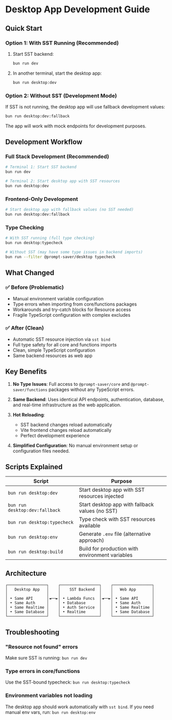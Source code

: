 # Desktop App Development Guide

## Quick Start

### Option 1: With SST Running (Recommended)

1. Start SST backend:

   ```bash
   bun run dev
   ```

2. In another terminal, start the desktop app:
   ```bash
   bun run desktop:dev
   ```

### Option 2: Without SST (Development Mode)

If SST is not running, the desktop app will use fallback development values:

```bash
bun run desktop:dev:fallback
```

The app will work with mock endpoints for development purposes.

## Development Workflow

### Full Stack Development (Recommended)

```bash
# Terminal 1: Start SST backend
bun run dev

# Terminal 2: Start desktop app with SST resources
bun run desktop:dev
```

### Frontend-Only Development

```bash
# Start desktop app with fallback values (no SST needed)
bun run desktop:dev:fallback
```

### Type Checking

```bash
# With SST running (full type checking)
bun run desktop:typecheck

# Without SST (may have some type issues in backend imports)
bun run --filter @prompt-saver/desktop typecheck
```

## What Changed

### ✅ Before (Problematic)

- Manual environment variable configuration
- Type errors when importing from core/functions packages
- Workarounds and try-catch blocks for Resource access
- Fragile TypeScript configuration with complex excludes

### ✅ After (Clean)

- Automatic SST resource injection via `sst bind`
- Full type safety for all core and functions imports
- Clean, simple TypeScript configuration
- Same backend resources as web app

## Key Benefits

1. **No Type Issues**: Full access to `@prompt-saver/core` and `@prompt-saver/functions` packages without any TypeScript errors.

2. **Same Backend**: Uses identical API endpoints, authentication, database, and real-time infrastructure as the web application.

3. **Hot Reloading**:

   - SST backend changes reload automatically
   - Vite frontend changes reload automatically
   - Perfect development experience

4. **Simplified Configuration**: No manual environment setup or configuration files needed.

## Scripts Explained

| Script                         | Purpose                                         |
| ------------------------------ | ----------------------------------------------- |
| `bun run desktop:dev`          | Start desktop app with SST resources injected   |
| `bun run desktop:dev:fallback` | Start desktop app with fallback values (no SST) |
| `bun run desktop:typecheck`    | Type check with SST resources available         |
| `bun run desktop:env`          | Generate `.env` file (alternative approach)     |
| `bun run desktop:build`        | Build for production with environment variables |

## Architecture

```
┌─────────────────┐    ┌─────────────────┐    ┌─────────────────┐
│   Desktop App   │    │    SST Backend  │    │   Web App       │
│                 │    │                 │    │                 │
│ • Same API      │◄──►│ • Lambda Funcs  │◄──►│ • Same API      │
│ • Same Auth     │    │ • Database      │    │ • Same Auth     │
│ • Same Realtime │    │ • Auth Service  │    │ • Same Realtime │
│ • Same Database │    │ • Realtime      │    │ • Same Database │
└─────────────────┘    └─────────────────┘    └─────────────────┘
```

## Troubleshooting

### "Resource not found" errors

Make sure SST is running: `bun run dev`

### Type errors in core/functions

Use the SST-bound typecheck: `bun run desktop:typecheck`

### Environment variables not loading

The desktop app should work automatically with `sst bind`. If you need manual env vars, run: `bun run desktop:env`
